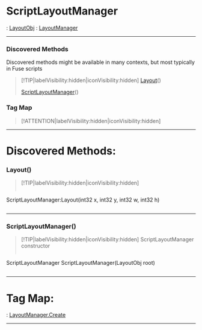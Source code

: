 # ScriptLayoutManager
 : [LayoutObj](LayoutObj.md) : [LayoutManager](LayoutManager.md)
___
### Discovered Methods  
Discovered methods might be available in many contexts, but most typically in Fuse scripts  
> [!TIP|labelVisibility:hidden|iconVisibility:hidden]
> [Layout](#Layout)()
>
> [ScriptLayoutManager](#ScriptLayoutManager)()
>
### Tag Map
> [!ATTENTION|labelVisibility:hidden|iconVisibility:hidden]
___

# Discovered Methods: <!-- {docsify-ignore} -->

### Layout()
> [!TIP|labelVisibility:hidden|iconVisibility:hidden]
> ```php
 ScriptLayoutManager:Layout(int32 x, int32 y, int32 w, int32 h)
> ```
>
___

### ScriptLayoutManager()
> [!TIP|labelVisibility:hidden|iconVisibility:hidden]
> ScriptLayoutManager constructor
>
> ```php
ScriptLayoutManager ScriptLayoutManager(LayoutObj root)
> ```
>
___


# Tag Map: <!-- {docsify-ignore} -->

 : [LayoutManager.Create](LayoutManager.md#Create)
___

